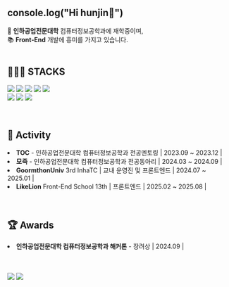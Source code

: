 <h2>console.log("Hi hunjin👋")</h2>

<div align="left">
    🏫 <strong>인하공업전문대학</strong> 컴퓨터정보공학과에 재학중이며,<br>
    📚 <strong>Front-End</strong> 개발에 흥미를 가지고 있습니다.
</div>
</br>
<div align=left>
	<h2>👨🏻‍💻 STACKS </h2>
</div>
<div align="left">
	<img src="https://img.shields.io/badge/HTML5-E34F26?style=flat-square&logo=html5&logoColor=white"/>
	<img src="https://img.shields.io/badge/CSS3-1572B6?style=flat-square&logo=css3&logoColor=white"/>
	<img src="https://img.shields.io/badge/JavaScript-F7DF1E?style=flat-square&logo=javascript&logoColor=black"/>
	<img src="https://img.shields.io/badge/React-61DAFB?style=flat-square&logo=React&logoColor=black"/>
	<img src="https://img.shields.io/badge/Node.js-339933?style=flat-square&logo=Node.js&logoColor=white"/>
	</br>
	<img src="https://img.shields.io/badge/MongoDB-47A248?style=flat-square&logo=MongoDB&logoColor=white"/>
	<img src="https://img.shields.io/badge/GitHub-181717?style=flat-square&logo=GitHub&logoColor=white"/>
	<img src="https://img.shields.io/badge/Visual Studio Code-007ACC?style=flat-square&logo=Visual Studio Code&logoColor=white"/>
</div>
</br></br>
<div align=left>
	<h2>👥 Activity</h2>
</div>
<div align=left>
	<li><strong>TOC</strong> - 인하공업전문대학 컴퓨터정보공학과 전공멘토링 | 2023.09 ~ 2023.12 | </li>
	<li><strong>모죽</strong> - 인하공업전문대학 컴퓨터정보공학과 전공동아리 | 2024.03 ~ 2024.09 | </li>
	<li><strong>GoormthonUniv</strong> 3rd InhaTC | 교내 운영진 및 프론트엔드 | 2024.07 ~ 2025.01 |</li>
	<li><strong>LikeLion</strong> Front-End School 13th | 프론트엔드 | 2025.02 ~ 2025.08 |</li>
</div>
</br></br>
<div align=left>
	<h2>🏆 Awards</h2>
</div>
<div align=left>
	<li><strong>인하공업전문대학 컴퓨터정보공학과 해커톤</strong> - 장려상  | 2024.09 | </li>
</div>
</br></br>
<div align=left>
	<br>
	<img src="https://github-readme-stats.vercel.app/api?username=huniversal&show_icons=true">
	<img src="https://github-readme-stats.vercel.app/api/top-langs/?username=huniversal&layout=compact">
</div>


 


